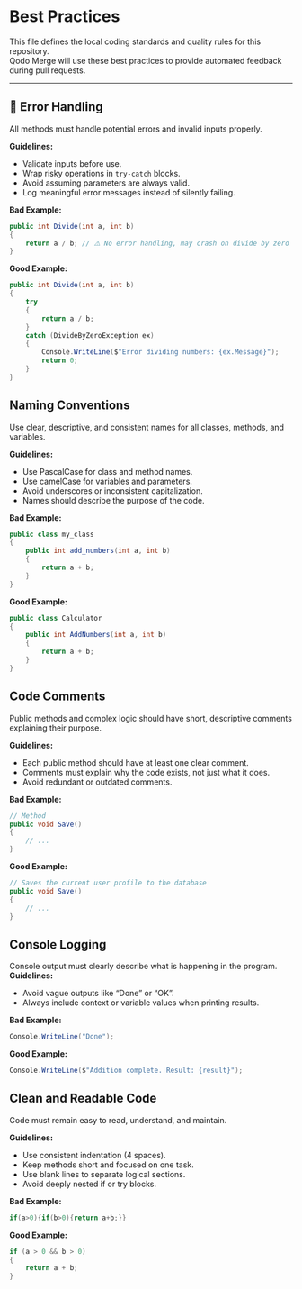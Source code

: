 # Best Practices
This file defines the local coding standards and quality rules for this repository.  
Qodo Merge will use these best practices to provide automated feedback during pull requests.

---

## 🧱 Error Handling
All methods must handle potential errors and invalid inputs properly.

**Guidelines:**
- Validate inputs before use.
- Wrap risky operations in `try-catch` blocks.
- Avoid assuming parameters are always valid.
- Log meaningful error messages instead of silently failing.

**Bad Example:**
```csharp
public int Divide(int a, int b)
{
    return a / b; // ⚠️ No error handling, may crash on divide by zero
}
```

**Good Example:**
```csharp
public int Divide(int a, int b)
{
    try
    {
        return a / b;
    }
    catch (DivideByZeroException ex)
    {
        Console.WriteLine($"Error dividing numbers: {ex.Message}");
        return 0;
    }
}
```


## Naming Conventions
Use clear, descriptive, and consistent names for all classes, methods, and variables.

**Guidelines:**
- Use PascalCase for class and method names.
- Use camelCase for variables and parameters.
- Avoid underscores or inconsistent capitalization.
- Names should describe the purpose of the code.

**Bad Example:**
```csharp
public class my_class
{
    public int add_numbers(int a, int b)
    {
        return a + b;
    }
}
```

**Good Example:**
```csharp
public class Calculator
{
    public int AddNumbers(int a, int b)
    {
        return a + b;
    }
}
```


## Code Comments
Public methods and complex logic should have short, descriptive comments explaining their purpose.

**Guidelines:**
- Each public method should have at least one clear comment.
- Comments must explain why the code exists, not just what it does.
- Avoid redundant or outdated comments.

**Bad Example:**
```csharp
// Method
public void Save()
{
    // ...
}
```

**Good Example:**
```csharp
// Saves the current user profile to the database
public void Save()
{
    // ...
}
```

## Console Logging
Console output must clearly describe what is happening in the program.
**Guidelines:**
- Avoid vague outputs like “Done” or “OK”.
- Always include context or variable values when printing results.

**Bad Example:**
```csharp
Console.WriteLine("Done");
```

**Good Example:**
```csharp
Console.WriteLine($"Addition complete. Result: {result}");
```


## Clean and Readable Code
Code must remain easy to read, understand, and maintain.

**Guidelines:**
- Use consistent indentation (4 spaces).
- Keep methods short and focused on one task.
- Use blank lines to separate logical sections.
- Avoid deeply nested if or try blocks.


**Bad Example:**
```csharp
if(a>0){if(b>0){return a+b;}}
```

**Good Example:**
```csharp
if (a > 0 && b > 0)
{
    return a + b;
}
```
